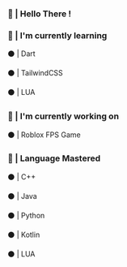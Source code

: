### 👋 | Hello There !



### 🔧 | I'm currently learning

⚫ | Dart

⚫ | TailwindCSS

⚫ | LUA


### 🍂 | I'm currently working on

⚫ | Roblox FPS Game


### 🤔 | Language Mastered

⚫ | C++

⚫ | Java

⚫ | Python

⚫ | Kotlin

⚫ | LUA
